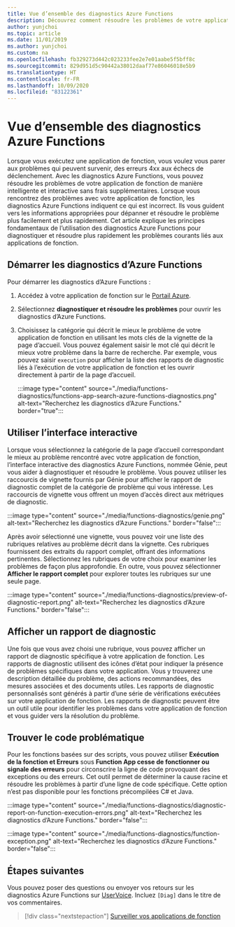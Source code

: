 ```yaml
---
title: Vue d’ensemble des diagnostics Azure Functions
description: Découvrez comment résoudre les problèmes de votre application de fonction avec les diagnostics Azure Functions.
author: yunjchoi
ms.topic: article
ms.date: 11/01/2019
ms.author: yunjchoi
ms.custom: na
ms.openlocfilehash: fb329273d442c023233fee2e7e01aabe5f5bff8c
ms.sourcegitcommit: 829d951d5c90442a38012daaf77e86046018e5b9
ms.translationtype: HT
ms.contentlocale: fr-FR
ms.lasthandoff: 10/09/2020
ms.locfileid: "83122361"
---
```

# <a name="azure-functions-diagnostics-overview"></a>Vue d’ensemble des diagnostics Azure Functions

Lorsque vous exécutez une application de fonction, vous voulez vous parer aux problèmes qui peuvent survenir, des erreurs 4xx aux échecs de déclenchement. Avec les diagnostics Azure Functions, vous pouvez résoudre les problèmes de votre application de fonction de manière intelligente et interactive sans frais supplémentaires. Lorsque vous rencontrez des problèmes avec votre application de fonction, les diagnostics Azure Functions indiquent ce qui est incorrect. Ils vous guident vers les informations appropriées pour dépanner et résoudre le problème plus facilement et plus rapidement. Cet article explique les principes fondamentaux de l’utilisation des diagnostics Azure Functions pour diagnostiquer et résoudre plus rapidement les problèmes courants liés aux applications de fonction.

## <a name="start-azure-functions-diagnostics"></a>Démarrer les diagnostics d’Azure Functions

Pour démarrer les diagnostics d’Azure Functions :

1. Accédez à votre application de fonction sur le [Portail Azure](https://portal.azure.com).
1. Sélectionnez **diagnostiquer et résoudre les problèmes** pour ouvrir les diagnostics d’Azure Functions.
1. Choisissez la catégorie qui décrit le mieux le problème de votre application de fonction en utilisant les mots clés de la vignette de la page d’accueil. Vous pouvez également saisir le mot clé qui décrit le mieux votre problème dans la barre de recherche. Par exemple, vous pouvez saisir `execution` pour afficher la liste des rapports de diagnostic liés à l’exécution de votre application de fonction et les ouvrir directement à partir de la page d’accueil.

   :::image type="content" source="./media/functions-diagnostics/functions-app-search-azure-functions-diagnostics.png" alt-text="Recherchez les diagnostics d’Azure Functions." border="true":::

## <a name="use-the-interactive-interface"></a>Utiliser l’interface interactive

Lorsque vous sélectionnez la catégorie de la page d’accueil correspondant le mieux au problème rencontré avec votre application de fonction, l’interface interactive des diagnostics Azure Functions, nommée Génie, peut vous aider à diagnostiquer et résoudre le problème. Vous pouvez utiliser les raccourcis de vignette fournis par Génie pour afficher le rapport de diagnostic complet de la catégorie de problème qui vous intéresse. Les raccourcis de vignette vous offrent un moyen d’accès direct aux métriques de diagnostic.

:::image type="content" source="./media/functions-diagnostics/genie.png" alt-text="Recherchez les diagnostics d’Azure Functions." border="false":::

Après avoir sélectionné une vignette, vous pouvez voir une liste des rubriques relatives au problème décrit dans la vignette. Ces rubriques fournissent des extraits du rapport complet, offrant des informations pertinentes. Sélectionnez les rubriques de votre choix pour examiner les problèmes de façon plus approfondie. En outre, vous pouvez sélectionner **Afficher le rapport complet** pour explorer toutes les rubriques sur une seule page.

:::image type="content" source="./media/functions-diagnostics/preview-of-diagnostic-report.png" alt-text="Recherchez les diagnostics d’Azure Functions." border="false":::

## <a name="view-a-diagnostic-report"></a>Afficher un rapport de diagnostic

Une fois que vous avez choisi une rubrique, vous pouvez afficher un rapport de diagnostic spécifique à votre application de fonction. Les rapports de diagnostic utilisent des icônes d’état pour indiquer la présence de problèmes spécifiques dans votre application. Vous y trouverez une description détaillée du problème, des actions recommandées, des mesures associées et des documents utiles. Les rapports de diagnostic personnalisés sont générés à partir d’une série de vérifications exécutées sur votre application de fonction. Les rapports de diagnostic peuvent être un outil utile pour identifier les problèmes dans votre application de fonction et vous guider vers la résolution du problème.

## <a name="find-the-problem-code"></a>Trouver le code problématique

Pour les fonctions basées sur des scripts, vous pouvez utiliser **Exécution de la fonction et Erreurs** sous **Function App cesse de fonctionner ou signale des erreurs** pour circonscrire la ligne de code provoquant des exceptions ou des erreurs. Cet outil permet de déterminer la cause racine et résoudre les problèmes à partir d’une ligne de code spécifique. Cette option n’est pas disponible pour les fonctions précompilées C# et Java.

:::image type="content" source="./media/functions-diagnostics/diagnostic-report-on-function-execution-errors.png" alt-text="Recherchez les diagnostics d’Azure Functions." border="false":::

:::image type="content" source="./media/functions-diagnostics/function-exception.png" alt-text="Recherchez les diagnostics d’Azure Functions." border="false":::

## <a name="next-steps"></a>Étapes suivantes

Vous pouvez poser des questions ou envoyer vos retours sur les diagnostics Azure Functions sur [UserVoice](https://feedback.azure.com/forums/355860-azure-functions). Incluez `[Diag]` dans le titre de vos commentaires.

> [!div class="nextstepaction"]
> [Surveiller vos applications de fonction](functions-monitoring.md)
